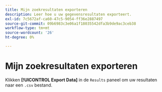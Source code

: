 ```yaml
---
title: Mijn zoekresultaten exporteren
description: Leer hoe u uw gegevensresultaten exporteert.
exl-id: 7c5672af-ca60-47c5-9054-ff36e2887497
source-git-commit: 09b6983c3e06a1f18035542dfa3b9de9ac3ceb38
workflow-type: tm+mt
source-wordcount: '26'
ht-degree: 0%

---
```


# Mijn zoekresultaten exporteren

Klikken **[!UICONTROL Export Data]** in de `Results` paneel om uw resultaten naar een `.csv` bestand.
